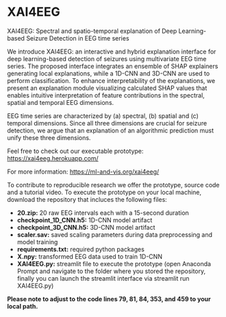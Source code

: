 # XAI4EEG
XAI4EEG: Spectral and spatio-temporal explanation of Deep Learning-based Seizure Detection in EEG time series

We introduce XAI4EEG: an interactive and hybrid explanation interface for deep learning-based detection of seizures using multivariate EEG time series. The proposed interface integrates an ensemble of SHAP explainers generating local explanations, while a 1D-CNN and 3D-CNN are used to perform classification. To enhance interpretability of the explanations, we present an explanation module visualizing calculated SHAP values that enables intuitive interpretation of feature contributions in the spectral, spatial and temporal EEG dimensions.

EEG time series are characterized by (a) spectral, (b) spatial and (c) temporal dimensions. Since all three dimensions are crucial for seizure detection, we argue that an explanation of an algorithmic prediction must unify these three dimensions.

Feel free to check out our executable prototype: https://xai4eeg.herokuapp.com/

For more information: https://ml-and-vis.org/xai4eeg/

To contribute to reproducible research we offer the prototype, source code and a tutorial video.
To execute the prototype on your local machine, download the repository that incluces the following files:

* **20.zip:** 20 raw EEG intervals each with a 15-second duration
* **checkpoint_1D_CNN.h5:** 1D-CNN model artifact 
* **checkpoint_3D_CNN.h5:** 3D-CNN model artifact 
* **scaler.sav:** saved scaling parameters during data preprocessing and model training
* **requirements.txt:** required python packages
* **X.npy:** transformed EEG data used to train 1D-CNN
* **XAI4EEG.py:** streamlit file to execute the prototype (open Anaconda Prompt and navigate to the folder where you stored the repository, finally you can launch the streamlit interface via streamlit run XAI4EEG.py)

**Please note to adjust to the code lines 79, 81, 84, 353, and 459 to your local path.**
